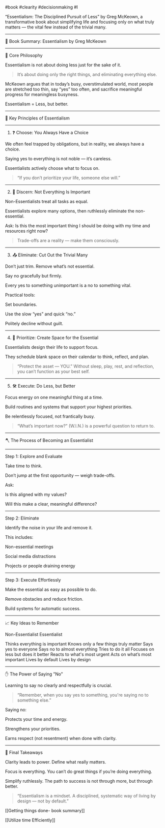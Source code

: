 #book #clearity #decisionmaking #l

“Essentialism: The Disciplined Pursuit of Less” by Greg McKeown, a transformative book about simplifying life and focusing only on what truly matters — the vital few instead of the trivial many.


---

📘 Book Summary: Essentialism by Greg McKeown


---

🧭 Core Philosophy

Essentialism is not about doing less just for the sake of it.

> It’s about doing only the right things, and eliminating everything else.



McKeown argues that in today’s busy, overstimulated world, most people are stretched too thin, say “yes” too often, and sacrifice meaningful progress for meaningless busyness.

Essentialism = Less, but better.


---

🔑 Key Principles of Essentialism


---

1. ❓ Choose: You Always Have a Choice

We often feel trapped by obligations, but in reality, we always have a choice.

Saying yes to everything is not noble — it’s careless.

Essentialists actively choose what to focus on.


> “If you don’t prioritize your life, someone else will.”




---

2. 🧠 Discern: Not Everything Is Important

Non-Essentialists treat all tasks as equal.

Essentialists explore many options, then ruthlessly eliminate the non-essential.

Ask: Is this the most important thing I should be doing with my time and resources right now?


> Trade-offs are a reality — make them consciously.




---

3. 📤 Eliminate: Cut Out the Trivial Many

Don’t just trim. Remove what’s not essential.

Say no gracefully but firmly.

Every yes to something unimportant is a no to something vital.


Practical tools:

Set boundaries.

Use the slow “yes” and quick “no.”

Politely decline without guilt.



---

4. 📅 Prioritize: Create Space for the Essential

Essentialists design their life to support focus.

They schedule blank space on their calendar to think, reflect, and plan.


> “Protect the asset — YOU.”
Without sleep, play, rest, and reflection, you can’t function as your best self.




---

5. 🛠 Execute: Do Less, but Better

Focus energy on one meaningful thing at a time.

Build routines and systems that support your highest priorities.

Be relentlessly focused, not frantically busy.


> “What’s important now?” (W.I.N.) is a powerful question to return to.




---

🪓 The Process of Becoming an Essentialist


---

Step 1: Explore and Evaluate

Take time to think.

Don’t jump at the first opportunity — weigh trade-offs.

Ask:

Is this aligned with my values?

Will this make a clear, meaningful difference?




---

Step 2: Eliminate

Identify the noise in your life and remove it.

This includes:

Non-essential meetings

Social media distractions

Projects or people draining energy




---

Step 3: Execute Effortlessly

Make the essential as easy as possible to do.

Remove obstacles and reduce friction.

Build systems for automatic success.



---

📈 Key Ideas to Remember

Non-Essentialist	Essentialist

Thinks everything is important	Knows only a few things truly matter
Says yes to everyone	Says no to almost everything
Tries to do it all	Focuses on less but does it better
Reacts to what's most urgent	Acts on what’s most important
Lives by default	Lives by design



---

✋ The Power of Saying "No"

Learning to say no clearly and respectfully is crucial.

> “Remember, when you say yes to something, you're saying no to something else.”



Saying no:

Protects your time and energy.

Strengthens your priorities.

Earns respect (not resentment) when done with clarity.



---

🧘 Final Takeaways

Clarity leads to power. Define what really matters.

Focus is everything. You can’t do great things if you’re doing everything.

Simplify ruthlessly. The path to success is not through more, but through better.


> “Essentialism is a mindset. A disciplined, systematic way of living by design — not by default.”

[[Getting things done- book summary]]

[[Utilize time Efficiently]]